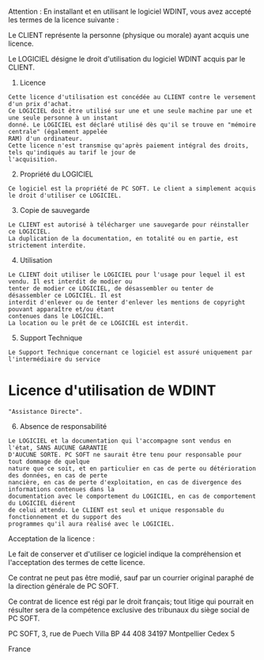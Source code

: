 Attention : En installant et en utilisant le logiciel WDINT, vous avez accepté les termes de la licence
suivante :

Le CLIENT représente la personne (physique ou morale) ayant acquis une licence.

Le LOGICIEL désigne le droit d'utilisation du logiciel WDINT acquis par le CLIENT.

1. Licence

```
Cette licence d'utilisation est concédée au CLIENT contre le versement d'un prix d'achat.
Ce LOGICIEL doit être utilisé sur une et une seule machine par une et une seule personne à un instant
donné. Le LOGICIEL est déclaré utilisé dès qu'il se trouve en "mémoire centrale" (également appelée
RAM) d'un ordinateur.
Cette licence n'est transmise qu'après paiement intégral des droits, tels qu'indiqués au tarif le jour de
l'acquisition.
```
2. Propriété du LOGICIEL

```
Ce logiciel est la propriété de PC SOFT. Le client a simplement acquis le droit d'utiliser ce LOGICIEL.
```
3. Copie de sauvegarde

```
Le CLIENT est autorisé à télécharger une sauvegarde pour réinstaller ce LOGICIEL.
La duplication de la documentation, en totalité ou en partie, est strictement interdite.
```
4. Utilisation

```
Le CLIENT doit utiliser le LOGICIEL pour l'usage pour lequel il est vendu. Il est interdit de modier ou
tenter de modier ce LOGICIEL, de désassembler ou tenter de désassembler ce LOGICIEL. Il est
interdit d'enlever ou de tenter d'enlever les mentions de copyright pouvant apparaître et/ou étant
contenues dans le LOGICIEL.
La location ou le prêt de ce LOGICIEL est interdit.
```
5. Support Technique

```
Le Support Technique concernant ce logiciel est assuré uniquement par l'intermédiaire du service
```
# Licence d'utilisation de WDINT


```
"Assistance Directe".
```
6. Absence de responsabilité

```
Le LOGICIEL et la documentation qui l'accompagne sont vendus en l'état, SANS AUCUNE GARANTIE
D'AUCUNE SORTE. PC SOFT ne saurait être tenu pour responsable pour tout dommage de quelque
nature que ce soit, et en particulier en cas de perte ou détérioration des données, en cas de perte
nancière, en cas de perte d'exploitation, en cas de divergence des informations contenues dans la
documentation avec le comportement du LOGICIEL, en cas de comportement du LOGICIEL diérent
de celui attendu. Le CLIENT est seul et unique responsable du fonctionnement et du support des
programmes qu'il aura réalisé avec le LOGICIEL.
```
Acceptation de la licence :

Le fait de conserver et d'utiliser ce logiciel indique la compréhension et l'acceptation des termes de cette
licence.

Ce contrat ne peut pas être modié, sauf par un courrier original paraphé de la direction générale de PC
SOFT.

Ce contrat de licence est régi par le droit français; tout litige qui pourrait en résulter sera de la compétence
exclusive des tribunaux du siège social de PC SOFT.

PC SOFT,
3, rue de Puech Villa
BP 44 408
34197 Montpellier Cedex 5

France


